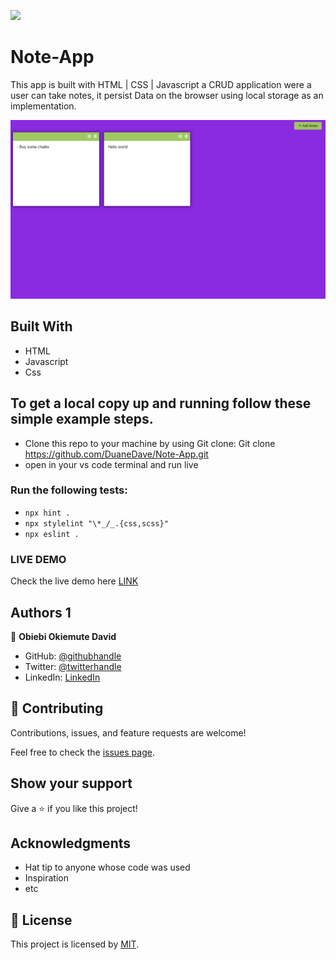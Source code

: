 ![](https://img.shields.io/badge/Microverse-blueviolet)

# Note-App
This app is built with HTML | CSS | Javascript a CRUD application were a user can take notes, it persist Data on the browser using local storage as an implementation.

![screenshot](./asset/img1.png)

## Built With

- HTML
- Javascript
- Css

## To get a local copy up and running follow these simple example steps.

- Clone this repo to your machine by using Git clone: Git clone https://github.com/DuaneDave/Note-App.git
- open in your vs code terminal and run live 

### Run the following tests:

- `npx hint .`
- `npx stylelint "\*_/_.{css,scss}"`
- `npx eslint .`

### LIVE DEMO

Check the live demo here [LINK](https://duanedave.github.io/Note-App/)


## Authors 1

👤 **Obiebi Okiemute David**

- GitHub: [@githubhandle](https://github.com/DuaneDave)
- Twitter: [@twitterhandle](https://twitter.com/dave_duane)
- LinkedIn: [LinkedIn](https://www.linkedin.com/in/okiemute-david-obiebi-6b4a6a230/)

## 🤝 Contributing

Contributions, issues, and feature requests are welcome!

Feel free to check the [issues page](https://github.com/DuaneDave/Note-App/issues).

## Show your support

Give a ⭐️ if you like this project!

## Acknowledgments

- Hat tip to anyone whose code was used
- Inspiration
- etc

## 📝 License

This project is licensed by [MIT](./LICENSE).
